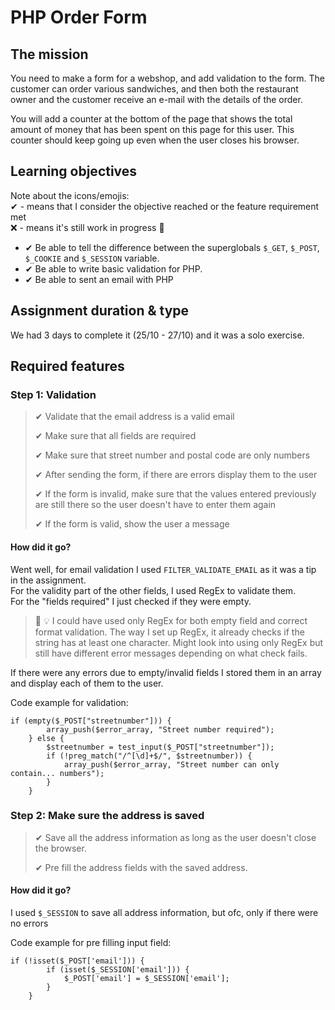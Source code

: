 # PHP Order Form

## The mission

You need to make a form for a webshop, and add validation to the form. The customer can order various sandwiches, and then both the restaurant owner and the customer receive an e-mail with the details of the order.

You will add a counter at the bottom of the page that shows the total amount of money that has been spent on this page for this user. This counter should keep going up even when the user closes his browser.

## Learning objectives

Note about the icons/emojis:  
✔ - means that I consider the objective reached or the feature requirement met  
❌ - means it's still work in progress 🤫

- ✔ Be able to tell the difference between the superglobals `$_GET`, `$_POST`, `$_COOKIE` and `$_SESSION` variable.
- ✔ Be able to write basic validation for PHP.
- ✔ Be able to sent an email with PHP

## Assignment duration & type

We had 3 days to complete it (25/10 - 27/10) and it was a solo exercise.

## Required features

### Step 1: Validation

> ✔ Validate that the email address is a valid email
>
> ✔ Make sure that all fields are required
>
> ✔ Make sure that street number and postal code are only numbers
>
> ✔ After sending the form, if there are errors display them to the user
>
> ✔ If the form is invalid, make sure that the values entered previously are still there so the user doesn't have to enter them again
>
> ✔ If the form is valid, show the user a message

#### How did it go?

Went well, for email validation I used `FILTER_VALIDATE_EMAIL` as it was a tip in the assignment.  
For the validity part of the other fields, I used RegEx to validate them.  
For the "fields required" I just checked if they were empty.  
> 🤔 💡 I could have used only RegEx for both empty field and correct format validation. The way I set up RegEx, it already checks if the string has at least one character. Might look into using only RegEx but still have different error messages depending on what check fails.

If there were any errors due to empty/invalid fields I stored them in an array and display each of them to the user.

Code example for validation:

```
if (empty($_POST["streetnumber"])) {
        array_push($error_array, "Street number required");
    } else {
        $streetnumber = test_input($_POST["streetnumber"]);
        if (!preg_match("/^[\d]+$/", $streetnumber)) {
            array_push($error_array, "Street number can only contain... numbers");
        }
    }
```

### Step 2: Make sure the address is saved

> ✔ Save all the address information as long as the user doesn't close the browser.
>
> ✔ Pre fill the address fields with the saved address.

#### How did it go?

I used `$_SESSION` to save all address information, but ofc, only if there were no errors

Code example for pre filling input field:

```
if (!isset($_POST['email'])) {
        if (isset($_SESSION['email'])) {
            $_POST['email'] = $_SESSION['email'];
        }
    }
```
